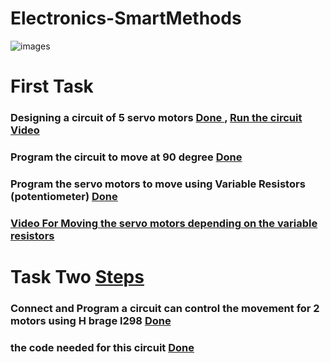 # Electronics-SmartMethods
![images](https://user-images.githubusercontent.com/74243095/129967215-b4c9d955-a830-40f3-a590-098434d4a12b.jpg)
# First Task 
### Designing a circuit of 5 servo motors [Done ](https://github.com/khulud1998/Electronics-Engineering/blob/main/%20Design%20Five%20servo%20motors%20.pdf), [Run the circuit Video](https://github.com/khulud1998/Electronics-Engineering/blob/main/Moving%20the%20servo%20motors%2090%20degree.md)
### Program the circuit to move at 90 degree [Done]() 
### Program the servo motors to move using Variable Resistors (potentiometer) [Done ]()
### [Video For Moving the servo motors depending on the variable resistors ]()

# Task Two [Steps]()  
### Connect and Program a circuit can control the movement for 2 motors using H brage l298 [Done ]()
### the code needed for this circuit [Done ]()



